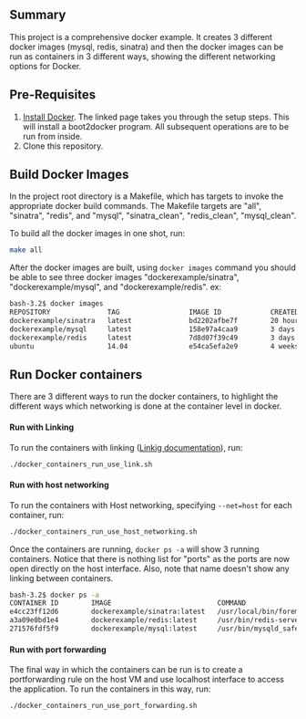 ## Summary
This project is a comprehensive docker example. It creates 3 different docker images (mysql, redis, sinatra) and then the docker images can be run as containers in 3 different ways, showing the different networking options for Docker. 

## Pre-Requisites
1) <a href="https://docs.docker.com/installation/mac/">Install Docker</a>. The linked page takes you through the setup steps. This will install a boot2docker program. All subsequent operations are to be run from inside.
2) Clone this repository.

## Build Docker Images
In the project root directory is a Makefile, which has targets to invoke the appropriate docker build commands. The Makefile targets are "all", "sinatra", "redis", and "mysql", "sinatra\_clean", "redis\_clean", "mysql\_clean". 

To build all the docker images in one shot, run:

```bash
make all
```

After the docker images are built, using ```docker images``` command you should be able to see three docker images "dockerexample/sinatra", "dockerexample/mysql", and "dockerexample/redis". ex:

```bash
bash-3.2$ docker images
REPOSITORY              TAG                 IMAGE ID            CREATED             VIRTUAL SIZE
dockerexample/sinatra   latest              bd2202afbe7f        20 hours ago        442.6 MB
dockerexample/mysql     latest              158e97a4caa9        3 days ago          421.7 MB
dockerexample/redis     latest              7d8d07f39c49        3 days ago          264.2 MB
ubuntu                  14.04               e54ca5efa2e9        4 weeks ago         276.5 MB
```

## Run Docker containers

There are 3 different ways to run the docker containers, to highlight the different ways which networking is done at the container level in docker.

#### Run with Linking

To run the containers with linking (<a href="https://docs.docker.com/userguide/dockerlinks/">Linkig documentation</a>), run:

```bash
./docker_containers_run_use_link.sh
```

#### Run with host networking

To run the containers with Host networking, specifying ```--net=host``` for each container, run:
```bash
./docker_containers_run_use_host_networking.sh
```

Once the containers are running, ```docker ps -a``` will show 3 running containers. Notice that there is nothing list for "ports" as the ports are now open directly on the host interface. Also, note that name doesn't show any linking between containers.
```bash
bash-3.2$ docker ps -a
CONTAINER ID        IMAGE                          COMMAND                CREATED             STATUS              PORTS               NAMES
e4cc23ff12d6        dockerexample/sinatra:latest   /usr/local/bin/forem   6 seconds ago       Up 2 seconds                            sinatra             
a3a09e0bd1e4        dockerexample/redis:latest     /usr/bin/redis-serve   6 seconds ago       Up 3 seconds                            redis               
271576fdf5f9        dockerexample/mysql:latest     /usr/bin/mysqld_safe   6 seconds ago       Up 3 seconds                            mysql   
```

#### Run with port forwarding
The final way in which the containers can be run is to create a portforwarding rule on the host VM and use localhost interface to access the application. To run the containers in this way, run:
```bash
./docker_containers_run_use_port_forwarding.sh
```
